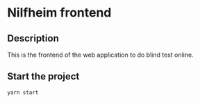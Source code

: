 # Nilfheim frontend
## Description

This is the frontend of the web application to do blind test online.

## Start the project
```bash
yarn start
```

